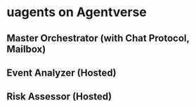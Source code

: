 # uagents on Agentverse

## Master Orchestrator (with Chat Protocol, Mailbox)

## Event Analyzer (Hosted)

## Risk Assessor (Hosted)
